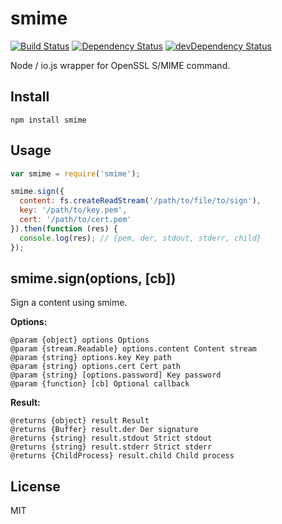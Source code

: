 # smime
[![Build Status](https://travis-ci.org/hipush/smime.svg?branch=master)](https://travis-ci.org/hipush/smime)
[![Dependency Status](https://david-dm.org/hipush/smime.svg?theme=shields.io)](https://david-dm.org/hipush/smime)
[![devDependency Status](https://david-dm.org/hipush/smime/dev-status.svg?theme=shields.io)](https://david-dm.org/hipush/smime#info=devDependencies)

Node / io.js wrapper for OpenSSL S/MIME command.

## Install

```
npm install smime
```

## Usage

```js
var smime = require('smime');

smime.sign({
  content: fs.createReadStream('/path/to/file/to/sign'),
  key: '/path/to/key.pem',
  cert: '/path/to/cert.pem'
}).then(function (res) {
  console.log(res); // {pem, der, stdout, stderr, child}
});
```

## smime.sign(options, [cb])

Sign a content using smime.

**Options:**

```
@param {object} options Options
@param {stream.Readable} options.content Content stream
@param {string} options.key Key path
@param {string} options.cert Cert path
@param {string} [options.password] Key password
@param {function} [cb] Optional callback
```

**Result:**

```
@returns {object} result Result
@returns {Buffer} result.der Der signature
@returns {string} result.stdout Strict stdout
@returns {string} result.stderr Strict stderr
@returns {ChildProcess} result.child Child process
```

## License

MIT
